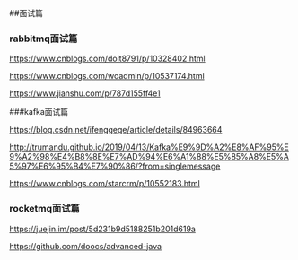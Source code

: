 ##面试篇

### rabbitmq面试篇

https://www.cnblogs.com/doit8791/p/10328402.html

https://www.cnblogs.com/woadmin/p/10537174.html

https://www.jianshu.com/p/787d155ff4e1

###kafka面试篇

https://blog.csdn.net/ifenggege/article/details/84963664

http://trumandu.github.io/2019/04/13/Kafka%E9%9D%A2%E8%AF%95%E9%A2%98%E4%B8%8E%E7%AD%94%E6%A1%88%E5%85%A8%E5%A5%97%E6%95%B4%E7%90%86/?from=singlemessage

https://www.cnblogs.com/starcrm/p/10552183.html

### rocketmq面试篇

https://juejin.im/post/5d231b9d5188251b201d619a


https://github.com/doocs/advanced-java